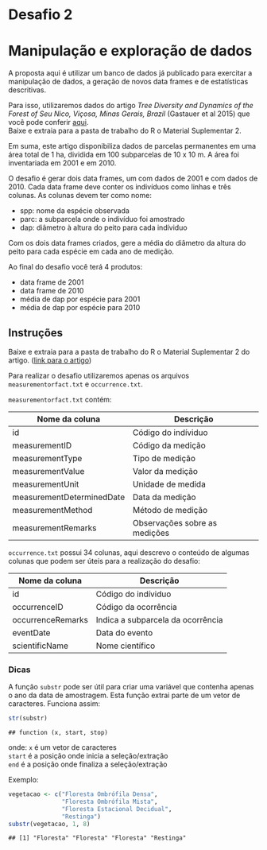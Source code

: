 Desafio 2
================

Manipulação e exploração de dados
=================================

A proposta aqui é utilizar um banco de dados já publicado para exercitar a manipulação de dados, a geração de novos data frames e de estatísticas descritivas.

Para isso, utilizaremos dados do artigo *Tree Diversity and Dynamics of the Forest of Seu Nico, Viçosa, Minas Gerais, Brazil* (Gastauer et al 2015) que você pode conferir [aqui](http://bdj.pensoft.net/article/5425/list/5/).  
Baixe e extraia para a pasta de trabalho do R o Material Suplementar 2.

Em suma, este artigo disponibiliza dados de parcelas permanentes em uma área total de 1 ha, dividida em 100 subparcelas de 10 x 10 m. A área foi inventariada em 2001 e em 2010.

O desafio é gerar dois data frames, um com dados de 2001 e com dados de 2010. Cada data frame deve conter os indivíduos como linhas e três colunas.
As colunas devem ter como nome:

-   spp: nome da espécie observada
-   parc: a subparcela onde o indivíduo foi amostrado
-   dap: diâmetro à altura do peito para cada indíviduo

Com os dois data frames criados, gere a média do diâmetro da altura do peito para cada espécie em cada ano de medição.

Ao final do desafio você terá 4 produtos:

-   data frame de 2001
-   data frame de 2010
-   média de dap por espécie para 2001
-   média de dap por espécie para 2010

Instruções
----------

Baixe e extraia para a pasta de trabalho do R o Material Suplementar 2 do artigo. ([link para o artigo](http://bdj.pensoft.net/article/5425/list/5/))

Para realizar o desafio utilizaremos apenas os arquivos `measurementorfact.txt` e `occurrence.txt`.

`measurementorfact.txt` contém:

| Nome da coluna            | Descrição                     |
|---------------------------|-------------------------------|
| id                        | Código do indíviduo           |
| measurementID             | Código da medição             |
| measurementType           | Tipo de medição               |
| measurementValue          | Valor da medição              |
| measurementUnit           | Unidade de medida             |
| measurementDeterminedDate | Data da medição               |
| measurementMethod         | Método de medição             |
| measurementRemarks        | Observações sobre as medições |

`occurrence.txt` possui 34 colunas, aqui descrevo o conteúdo de algumas colunas que podem ser úteis para a realização do desafio:

| Nome da coluna    | Descrição                         |
|-------------------|-----------------------------------|
| id                | Código do indíviduo               |
| occurrenceID      | Código da ocorrência              |
| occurrenceRemarks | Indica a subparcela da ocorrência |
| eventDate         | Data do evento                    |
| scientificName    | Nome científico                   |

### Dicas

A função `substr` pode ser útil para criar uma variável que contenha apenas o ano da data de amostragem. Esta função extrai parte de um vetor de caracteres. Funciona assim:

``` r
str(substr)
```

    ## function (x, start, stop)

onde:
`x` é um vetor de caracteres  
`start` é a posição onde inicia a seleção/extração  
`end` é a posição onde finaliza a seleção/extração  

Exemplo:

``` r
vegetacao <- c("Floresta Ombrófila Densa", 
               "Floresta Ombrófila Mista", 
               "Floresta Estacional Decidual", 
               "Restinga")
substr(vegetacao, 1, 8)
```

    ## [1] "Floresta" "Floresta" "Floresta" "Restinga"
